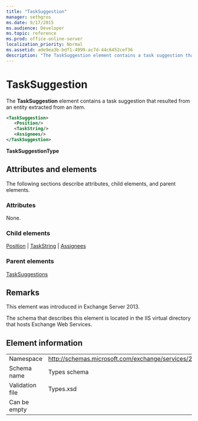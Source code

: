 ```yaml
---
title: "TaskSuggestion"
manager: sethgros
ms.date: 9/17/2015
ms.audience: Developer
ms.topic: reference
ms.prod: office-online-server
localization_priority: Normal
ms.assetid: ade9ea3b-bdf1-4999-ac7d-44c6452cef36
description: "The TaskSuggestion element contains a task suggestion that resulted from an entity extracted from an item."
---
```


# TaskSuggestion

The **TaskSuggestion** element contains a task suggestion that resulted from an entity extracted from an item. 
  
```XML
<TaskSuggestion>
   <Position/>
   <TaskString/>
   <Assignees/>
</TaskSuggestion>
```

**TaskSuggestionType**

## Attributes and elements

The following sections describe attributes, child elements, and parent elements.
  
### Attributes

None.
  
### Child elements

[Position](position.md) | [TaskString](taskstring.md) | [Assignees](assignees.md)
  
### Parent elements

[TaskSuggestions](tasksuggestions.md)
  
## Remarks

This element was introduced in Exchange Server 2013.
  
The schema that describes this element is located in the IIS virtual directory that hosts Exchange Web Services.
  
## Element information

|||
|:-----|:-----|
|Namespace  <br/> |http://schemas.microsoft.com/exchange/services/2006/types  <br/> |
|Schema name  <br/> |Types schema  <br/> |
|Validation file  <br/> |Types.xsd  <br/> |
|Can be empty  <br/> ||
   

